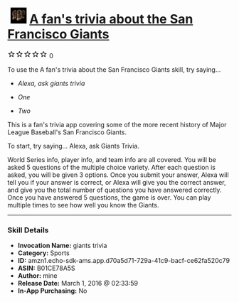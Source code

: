 # &nbsp;<img src="skill_icon" alt="A fan's trivia about the San Francisco Giants icon" width="36"> [A fan's trivia about the San Francisco Giants](http://alexa.amazon.com/#skills/amzn1.echo-sdk-ams.app.d70a5d71-729a-41c9-bacf-ce62fa520c79)
![0 stars](../../images/ic_star_border_black_18dp_1x.png)![0 stars](../../images/ic_star_border_black_18dp_1x.png)![0 stars](../../images/ic_star_border_black_18dp_1x.png)![0 stars](../../images/ic_star_border_black_18dp_1x.png)![0 stars](../../images/ic_star_border_black_18dp_1x.png) 0

To use the A fan's trivia about the San Francisco Giants skill, try saying...

* *Alexa, ask giants trivia*

* *One*

* *Two*

This is a fan's trivia app covering some of the more recent history of Major League Baseball's San Francisco Giants. 

To start, try saying...
Alexa, ask Giants Trivia.

World Series info, player info, and team info are all covered. You will be asked 5 questions of the multiple choice variety. After each question is asked, you will be given 3 options. Once you submit your answer, Alexa will tell you if your answer is correct, or Alexa will give you the correct answer, and give you the total number of questions you have answered correctly. Once you have answered 5 questions, the game is over. 
You can play multiple times to see how well you know the Giants.

***

### Skill Details

* **Invocation Name:** giants trivia
* **Category:** Sports
* **ID:** amzn1.echo-sdk-ams.app.d70a5d71-729a-41c9-bacf-ce62fa520c79
* **ASIN:** B01CE78A5S
* **Author:** mine
* **Release Date:** March 1, 2016 @ 02:33:59
* **In-App Purchasing:** No
